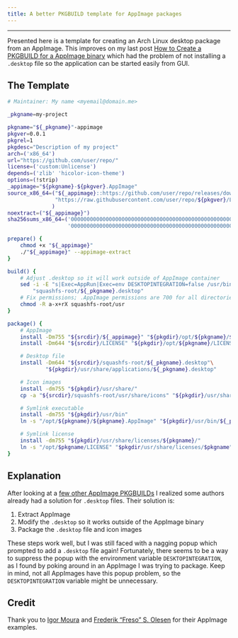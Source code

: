 ```yaml
---
title: A better PKGBUILD template for AppImage packages
---
```


---

Presented here is a template for creating an Arch Linux desktop package from an AppImage. This improves on my last post [How to Create a PKGBUILD for a AppImage binary](/posts/2019-11-07-HowTo-PKGBUILD-for-AppImage.html) which had the problem of not installing a `.desktop` file so the application can be started easily from GUI.

## The Template

``` bash
# Maintainer: My name <myemail@domain.me>

_pkgname=my-project

pkgname="${_pkgname}"-appimage
pkgver=0.0.1
pkgrel=1
pkgdesc="Description of my project"
arch=('x86_64')
url="https://github.com/user/repo/"
license=('custom:Unlicense')
depends=('zlib' 'hicolor-icon-theme')
options=(!strip)
_appimage="${pkgname}-${pkgver}.AppImage"
source_x86_64=("${_appimage}::https://github.com/user/repo/releases/download/${pkgver}/${_pkgname}.${pkgver}.AppImage"
               "https://raw.githubusercontent.com/user/repo/${pkgver}/LICENSE"
              )
noextract=("${_appimage}")
sha256sums_x86_64=('0000000000000000000000000000000000000000000000000000000000000000'
                   '0000000000000000000000000000000000000000000000000000000000000000')

prepare() {
    chmod +x "${_appimage}"
    ./"${_appimage}" --appimage-extract
}

build() {
    # Adjust .desktop so it will work outside of AppImage container
    sed -i -E "s|Exec=AppRun|Exec=env DESKTOPINTEGRATION=false /usr/bin/${_pkgname}|"\
        "squashfs-root/${_pkgname}.desktop"
    # Fix permissions; .AppImage permissions are 700 for all directories
    chmod -R a-x+rX squashfs-root/usr
}

package() {
    # AppImage
    install -Dm755 "${srcdir}/${_appimage}" "${pkgdir}/opt/${pkgname}/${pkgname}.AppImage"
    install -Dm644 "${srcdir}/LICENSE" "${pkgdir}/opt/${pkgname}/LICENSE"

    # Desktop file
    install -Dm644 "${srcdir}/squashfs-root/${_pkgname}.desktop"\
            "${pkgdir}/usr/share/applications/${_pkgname}.desktop"

    # Icon images
    install -dm755 "${pkgdir}/usr/share/"
    cp -a "${srcdir}/squashfs-root/usr/share/icons" "${pkgdir}/usr/share/"

    # Symlink executable
    install -dm755 "${pkgdir}/usr/bin"
    ln -s "/opt/${pkgname}/${pkgname}.AppImage" "${pkgdir}/usr/bin/${_pkgname}"

    # Symlink license
    install -dm755 "${pkgdir}/usr/share/licenses/${pkgname}/"
    ln -s "/opt/$pkgname/LICENSE" "$pkgdir/usr/share/licenses/$pkgname"
}
```

## Explanation

After looking at a [few other AppImage PKGBUILDs](https://aur.archlinux.org/packages/?O=0&K=appimage&SB=v&SO=d) I realized some authors already had a solution for `.desktop` files. Their solution is:

1. Extract AppImage
2. Modify the `.desktop` so it works outside of the AppImage binary
3. Package the `.desktop` file and icon images

These steps work well, but I was still faced with a nagging popup which prompted to add a `.desktop` file again! Fortunately, there seems to be a way to suppress the popup with the environment variable `DESKTOPINTEGRATION`, as I found by poking around in an AppImage I was trying to package. Keep in mind, not all AppImages have this popup problem, so the `DESKTOPINTEGRATION` variable might be unnecessary.

## Credit

Thank you to [Igor Moura](https://aur.archlinux.org/cgit/aur.git/tree/PKGBUILD?h=freecad-appimage) and [Frederik “Freso” S. Olesen](https://aur.archlinux.org/cgit/aur.git/tree/PKGBUILD?h=wootility-appimage) for their AppImage examples.
